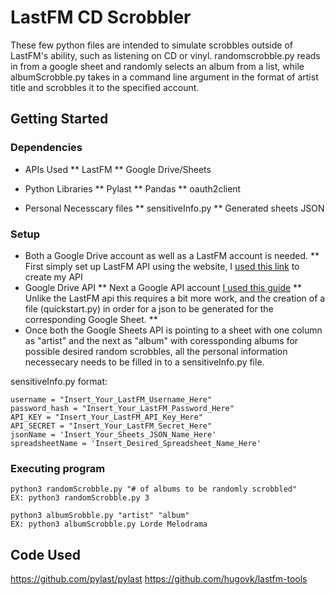 # LastFM CD Scrobbler

These few python files are intended to simulate scrobbles outside of LastFM's ability, such as listening on CD or vinyl. randomscrobble.py reads in from a google sheet and randomly selects an album from a list, while albumScrobble.py takes in a command line argument in the format of artist title and scrobbles it to the specified account.

## Getting Started

### Dependencies

* APIs Used
** LastFM
** Google Drive/Sheets

* Python Libraries
** Pylast
** Pandas
** oauth2client

* Personal Necesscary files
** sensitiveInfo.py
** Generated sheets JSON

### Setup

* Both a Google Drive account as well as a LastFM account is needed.
** First simply set up LastFM API using the website, I [used this link](https://www.last.fm/api/account/create) to create my API
* Google Drive API
** Next a Google API account [I used this guide](https://developers.google.com/drive/api/v3/quickstart/python)
** Unlike the LastFM api this requires a bit more work, and the creation of a file (quickstart.py) in order for a json to be generated for the corresponding Google Sheet.
** 
* Once both the Google Sheets API is pointing to a sheet with one column as "artist" and the next as "album" with coressponding albums for possible desired random scrobbles, all the personal information necessecary needs to be filled in to a sensitiveInfo.py file. 

sensitiveInfo.py format:
```
username = "Insert_Your_LastFM_Username_Here"
password_hash = "Insert_Your_LastFM_Password_Here"
API_KEY = "Insert_Your_LastFM_API_Key_Here"  
API_SECRET = "Insert_Your_LastFM_Secret_Here"
jsonName = 'Insert_Your_Sheets_JSON_Name_Here'
spreadsheetName = 'Insert_Desired_Spreadsheet_Name_Here'
```

### Executing program

```
python3 randomScrobble.py "# of albums to be randomly scrobbled"
EX: python3 randomScrobble.py 3
```
```
python3 albumSrobble.py "artist" "album"
EX: python3 albumScrobble.py Lorde Melodrama
```



## Code Used
https://github.com/pylast/pylast
https://github.com/hugovk/lastfm-tools
